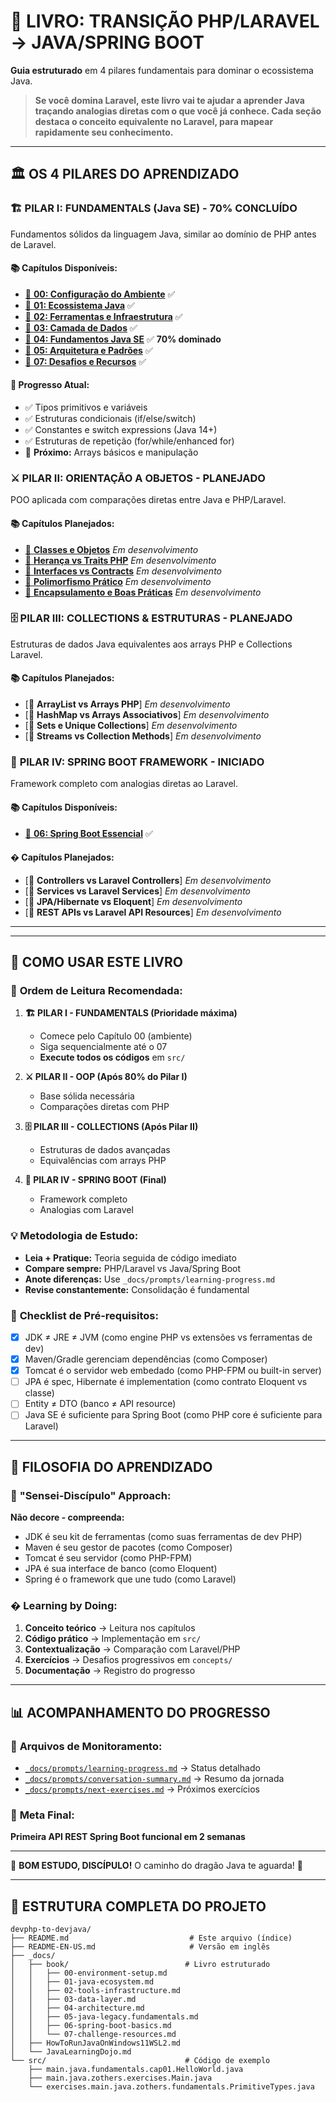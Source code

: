 # 🐉 **LIVRO: TRANSIÇÃO PHP/LARAVEL → JAVA/SPRING BOOT**

**Guia estruturado** em 4 pilares fundamentais para dominar o ecossistema Java.

> **Se você domina Laravel, este livro vai te ajudar a aprender Java traçando analogias diretas com o que você já conhece. Cada seção destaca o conceito equivalente no Laravel, para mapear rapidamente seu conhecimento.**

---

## 🏛️ **OS 4 PILARES DO APRENDIZADO**

### 🏗️ **PILAR I: FUNDAMENTALS (Java SE) - 70% CONCLUÍDO**

Fundamentos sólidos da linguagem Java, similar ao domínio de PHP antes de Laravel.

#### 📚 **Capítulos Disponíveis:**
- [📖 **00: Configuração do Ambiente**](./fundamentals/00-environment-setup.md) ✅
- [📖 **01: Ecossistema Java**](./fundamentals/01-java-ecosystem.md) ✅
- [📖 **02: Ferramentas e Infraestrutura**](./fundamentals/02-tools-infrastructure.md) ✅
- [📖 **03: Camada de Dados**](./fundamentals/03-data-layer.md) ✅
- [📖 **04: Fundamentos Java SE**](./fundamentals/04-java-fundamentals.md) ✅ **70% dominado**
- [📖 **05: Arquitetura e Padrões**](./fundamentals/05-architecture.md) ✅
- [📖 **07: Desafios e Recursos**](./fundamentals/07-challenge-resources.md) ✅

#### 🎯 **Progresso Atual:**
- ✅ Tipos primitivos e variáveis
- ✅ Estruturas condicionais (if/else/switch)
- ✅ Constantes e switch expressions (Java 14+)
- ✅ Estruturas de repetição (for/while/enhanced for)
- 🚧 **Próximo:** Arrays básicos e manipulação

### ⚔️ **PILAR II: ORIENTAÇÃO A OBJETOS - PLANEJADO**

POO aplicada com comparações diretas entre Java e PHP/Laravel.

#### 📚 **Capítulos Planejados:**
- [📖 **Classes e Objetos**](02-Object-Oriented-Programming/) *Em desenvolvimento*
- [📖 **Herança vs Traits PHP**](02-Object-Oriented-Programming/) *Em desenvolvimento*
- [📖 **Interfaces vs Contracts**](02-Object-Oriented-Programming/) *Em desenvolvimento*
- [📖 **Polimorfismo Prático**](02-Object-Oriented-Programming/) *Em desenvolvimento*
- [📖 **Encapsulamento e Boas Práticas**](02-Object-Oriented-Programming/) *Em desenvolvimento*

### 🗄️ **PILAR III: COLLECTIONS & ESTRUTURAS - PLANEJADO**

Estruturas de dados Java equivalentes aos arrays PHP e Collections Laravel.

#### 📚 **Capítulos Planejados:**
- [📖 **ArrayList vs Arrays PHP**] *Em desenvolvimento*
- [📖 **HashMap vs Arrays Associativos**] *Em desenvolvimento*
- [📖 **Sets e Unique Collections**] *Em desenvolvimento*
- [📖 **Streams vs Collection Methods**] *Em desenvolvimento*

### 🌱 **PILAR IV: SPRING BOOT FRAMEWORK - INICIADO**

Framework completo com analogias diretas ao Laravel.

#### 📚 **Capítulos Disponíveis:**
- [📖 **06: Spring Boot Essencial**](../zothers/03-SpringBoot/06-spring-boot-basics.md) ✅

#### � **Capítulos Planejados:**
- [📖 **Controllers vs Laravel Controllers**] *Em desenvolvimento*
- [📖 **Services vs Laravel Services**] *Em desenvolvimento*
- [📖 **JPA/Hibernate vs Eloquent**] *Em desenvolvimento*
- [📖 **REST APIs vs Laravel API Resources**] *Em desenvolvimento*

---

---

## 🎯 **COMO USAR ESTE LIVRO**

### 📖 **Ordem de Leitura Recomendada:**

1. **🏗️ PILAR I - FUNDAMENTALS (Prioridade máxima)**
   - Comece pelo Capítulo 00 (ambiente)
   - Siga sequencialmente até o 07
   - **Execute todos os códigos** em `src/`

2. **⚔️ PILAR II - OOP (Após 80% do Pilar I)**
   - Base sólida necessária
   - Comparações diretas com PHP

3. **🗄️ PILAR III - COLLECTIONS (Após Pilar II)**
   - Estruturas de dados avançadas
   - Equivalências com arrays PHP

4. **🌱 PILAR IV - SPRING BOOT (Final)**
   - Framework completo
   - Analogias com Laravel

### 💡 **Metodologia de Estudo:**

- **Leia + Pratique:** Teoria seguida de código imediato
- **Compare sempre:** PHP/Laravel vs Java/Spring Boot
- **Anote diferenças:** Use `_docs/prompts/learning-progress.md`
- **Revise constantemente:** Consolidação é fundamental

### 🎯 **Checklist de Pré-requisitos:**

- [x] JDK ≠ JRE ≠ JVM (como engine PHP vs extensões vs ferramentas de dev)
- [x] Maven/Gradle gerenciam dependências (como Composer)
- [x] Tomcat é o servidor web embedado (como PHP-FPM ou built-in server)
- [ ] JPA é spec, Hibernate é implementation (como contrato Eloquent vs classe)
- [ ] Entity ≠ DTO (banco ≠ API resource)
- [ ] Java SE é suficiente para Spring Boot (como PHP core é suficiente para Laravel)

---

## 🏮 **FILOSOFIA DO APRENDIZADO**

### 🧠 **"Sensei-Discípulo" Approach:**

**Não decore - compreenda:**
- JDK é seu kit de ferramentas (como suas ferramentas de dev PHP)
- Maven é seu gestor de pacotes (como Composer)
- Tomcat é seu servidor (como PHP-FPM)
- JPA é sua interface de banco (como Eloquent)
- Spring é o framework que une tudo (como Laravel)

### � **Learning by Doing:**

1. **Conceito teórico** → Leitura nos capítulos
2. **Código prático** → Implementação em `src/`
3. **Contextualização** → Comparação com Laravel/PHP
4. **Exercícios** → Desafios progressivos em `concepts/`
5. **Documentação** → Registro do progresso

---

## 📊 **ACOMPANHAMENTO DO PROGRESSO**

### 📝 **Arquivos de Monitoramento:**
- [`_docs/prompts/learning-progress.md`](../zothers/prompts/learning-progress.md) → Status detalhado
- [`_docs/prompts/conversation-summary.md`](../zothers/prompts/conversation-summary.md) → Resumo da jornada
- [`_docs/prompts/next-exercises.md`](../zothers/prompts/next-exercises.md) → Próximos exercícios

### 🎯 **Meta Final:**
**Primeira API REST Spring Boot funcional em 2 semanas**

---

🥋 **BOM ESTUDO, DISCÍPULO!** O caminho do dragão Java te aguarda! 🐉

---

## 📂 **ESTRUTURA COMPLETA DO PROJETO**

```
devphp-to-devjava/
├── README.md                           # Este arquivo (índice)
├── README-EN-US.md                     # Versão em inglês
├── _docs/
│   ├── book/                          # Livro estruturado
│   │   ├── 00-environment-setup.md
│   │   ├── 01-java-ecosystem.md
│   │   ├── 02-tools-infrastructure.md
│   │   ├── 03-data-layer.md
│   │   ├── 04-architecture.md
│   │   ├── 05-java-legacy.fundamentals.md
│   │   ├── 06-spring-boot-basics.md
│   │   └── 07-challenge-resources.md
│   ├── HowToRunJavaOnWindows11WSL2.md
│   └── JavaLearningDojo.md
└── src/                               # Código de exemplo
    ├── main.java.fundamentals.cap01.HelloWorld.java
    ├── main.java.zothers.exercises.Main.java
    └── exercises.main.java.zothers.fundamentals.PrimitiveTypes.java
```
